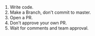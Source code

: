 1. Write code.
2. Make a Branch, don't commit to master.
3. Open a PR.
4. Don't approve your own PR.
5. Wait for comments and team approval.
